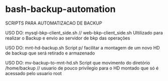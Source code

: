 # bash-backup-automation
SCRIPTS PARA AUTOMATIZACAO DE BACKUP


USO DO: mysql-bkp-client_side.sh // web-bkp-client_side.sh
Ultilizado para realizar o Backup e envio ao servidor de bkp das operações

USO DO: mnt-hd-backup.sh
Script p/ facilitar a montagem de um novo HD de backup que será retirado e armazenado


USO DO: mv-backup-to-mnt-hd.sh
Script que movimento do diretório /home/backup // usuario de pouco privilegio para o HD montado que só é acessado pelo usuario root
